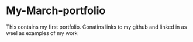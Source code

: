 # My-March-portfolio
This contains my first portfolio.
Conatins links to my github and linked in as weel as examples of my work